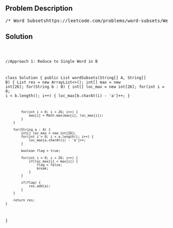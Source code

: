 <!--
<style>
  body { font-family: Arial, sans-serif; }
  .container { max-width: 100%; margin: 0 auto; padding: 10px; }
  .comment-block { max-width: 30%; background-color: #f9f9f9; padding: 10px; border-left: 5px solid #ccc; overflow-wrap: break-word; white-space: pre-wrap; }
  .code-block { background-color: #f4f4f4; padding: 10px; border: 1px solid #ddd; overflow-wrap: break-word; white-space: pre-wrap; }
</style>
-->

<div class='container'>
<h2>Problem Description</h2>
<div class='comment-block'>
<pre>
/* Word Subsetshttps://leetcode.com/problems/word-subsets/We are given two arrays A and B of words.Each word is a string of lowercase letters.Now, say that word b is a subset of word a if every letter in b occurs in a,including multiplicity.  For example, "wrr" is a subset of "warrior", but is not a subset of"world".Now say a word a from A is universal if for every b in B, b is a subset of a.Return a list of all universal words in A.  You can return the words in any order.Example 1:Input: A = ["amazon","apple","facebook","google","leetcode"], B = ["e","o"]Output: ["facebook","google","leetcode"]Example 2:Input: A = ["amazon","apple","facebook","google","leetcode"], B = ["l","e"]Output: ["apple","google","leetcode"]Example 3:Input: A = ["amazon","apple","facebook","google","leetcode"], B = ["e","oo"]Output: ["facebook","google"]Example 4:Input: A = ["amazon","apple","facebook","google","leetcode"], B = ["lo","eo"]Output: ["google","leetcode"]Example 5:Input: A = ["amazon","apple","facebook","google","leetcode"], B = ["ec","oc","ceo"]Output: ["facebook","leetcode"]Note:1 <= A.length, B.length <= 100001 <= A[i].length, B[i].length <= 10A[i] and B[i] consist only of lowercase letters.All words in A[i] are unique: there isn't i != j with A[i] == A[j].*//*If b is a subset of a, then say a is a superset of b. */</pre>
</div>

<h2>Solution</h2>
<div class='code-block'>
<pre><code class='language-java'>

//Approach 1: Reduce to Single Word in B

class Solution {
    public List<String> wordSubsets(String[] A, String[] B) {
        List<String> res = new ArrayList<>();
        int[] max = new int[26];
        for(String b : B) {
            int[] loc_max = new int[26];
            for(int i = 0; i < b.length(); i++) {
                loc_max[b.charAt(i) - 'a']++;
            }
            
            for(int i = 0; i < 26; i++) {
                max[i] = Math.max(max[i], loc_max[i]);
            }
        }
        
        for(String a : A) {
            int[] loc_max = new int[26];
            for(int i = 0; i < a.length(); i++) {
                loc_max[a.charAt(i) - 'a']++;
            }
            
            boolean flag = true;
            
            for(int i = 0; i < 26; i++) {
                if(loc_max[i] < max[i]) {
                    flag = false;
                    break;
                }
            }
            
            if(flag) {
                res.add(a);
            }
        }
        
        return res;
    }
    
}</code></pre>
</div>
</div>
